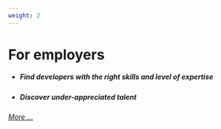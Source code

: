```yaml
---
weight: 2
---
```


# For employers

* ##### Find developers with the right skills and level of expertise
* ##### Discover under-appreciated talent
  
[*More ...*](./employers/)